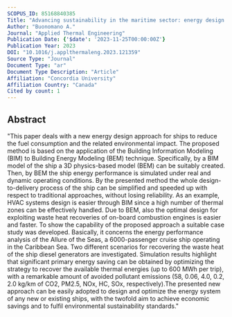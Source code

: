 ```yaml
---
SCOPUS_ID: 85168840385
Title: "Advancing sustainability in the maritime sector: energy design and optimization of large ships through information modelling and dynamic simulation"
Author: "Buonomano A."
Journal: "Applied Thermal Engineering"
Publication Date: {'$date': '2023-11-25T00:00:00Z'}
Publication Year: 2023
DOI: "10.1016/j.applthermaleng.2023.121359"
Source Type: "Journal"
Document Type: "ar"
Document Type Description: "Article"
Affiliation: "Concordia University"
Affiliation Country: "Canada"
Cited by count: 1
---
```


## Abstract
"This paper deals with a new energy design approach for ships to reduce the fuel consumption and the related environmental impact. The proposed method is based on the application of the Building Information Modeling (BIM) to Building Energy Modeling (BEM) technique. Specifically, by a BIM model of the ship a 3D physics-based model (BEM) can be suitably created. Then, by BEM the ship energy performance is simulated under real and dynamic operating conditions. By the presented method the whole design-to-delivery process of the ship can be simplified and speeded up with respect to traditional approaches, without losing reliability. As an example, HVAC systems design is easier through BIM since a high number of thermal zones can be effectively handled. Due to BEM, also the optimal design for exploiting waste heat recoveries of on-board combustion engines is easier and faster. To show the capability of the proposed approach a suitable case study was developed. Basically, it concerns the energy performance analysis of the Allure of the Seas, a 6000-passenger cruise ship operating in the Caribbean Sea. Two different scenarios for recovering the waste heat of the ship diesel generators are investigated. Simulation results highlight that significant primary energy saving can be obtained by optimizing the strategy to recover the available thermal energies (up to 600 MWh per trip), with a remarkable amount of avoided pollutant emissions (58, 0.06, 4.0, 0.2, 2.0 kg/km of CO2, PM2.5, NOx, HC, SOx, respectively).The presented new approach can be easily adopted to design and optimize the energy system of any new or existing ships, with the twofold aim to achieve economic savings and to fulfil environmental sustainability standards."
